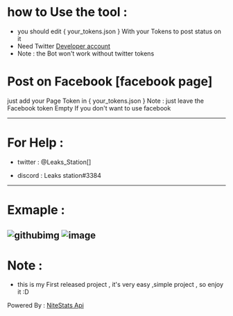 # how to Use the tool :
 
- you should edit { your_tokens.json } With your Tokens to post status on it
- Need Twitter [Developer account](https://developer.twitter.com/en/portal/dashboard)
- Note : the Bot won't work without twitter tokens 

# Post on Facebook [facebook page]
 just add your Page Token in { your_tokens.json }
 Note : just leave the Facebook token Empty If you don't want to use facebook 

_______________________________________________________________

# For Help :

- twitter :
@Leaks_Station[]

- discord :
Leaks station#3384

--------------------------
# Exmaple :
![githubimg](https://user-images.githubusercontent.com/86381194/128864754-1d210c73-ef7b-42ec-90ef-291d58e4854d.png)
![image](https://user-images.githubusercontent.com/86381194/128871325-08de0df0-0240-430d-bb03-81be94ce4906.png)
-------
# Note  :
- this is my First released project , it's very easy ,simple project , so enjoy it :D

Powered By : [NiteStats Api](https://nitestats.com/api-docs)

